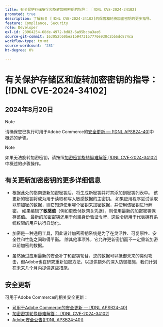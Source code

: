 ```yaml
---
title: 有关保护存储安全和旋转加密密钥的指导： [!DNL CVE-2024-34102]
promoted: true
description: 了解有关 [!DNL CVE-2024-34102]的保管和轮换加密密钥的更多指导。
feature: Compliance, Security
role: Developer
exl-id: 23964254-68de-4972-bd83-6a95bcba3ae6
source-git-commit: 163052b50bea1b9473167770e930c2bb6dc874ca
workflow-type: tm+mt
source-wordcount: '281'
ht-degree: 0%

---
```


# 有关保护存储区和旋转加密密钥的指导： [!DNL CVE-2024-34102]

## 2024年8月20日

>[!NOTE]
>
>请确保您已执行可用于Adobe Commerce的[安全更新 — [!DNL APSB24-40]](https://experienceleague.adobe.com/zh-hans/docs/experience-cloud-kcs/kbarticles/ka-27136)中概述的步骤。

>[!NOTE]
>
>如果无法旋转加密密钥，请按照[加密密钥旋转疑难解答 [!DNL CVE-2024-34102]](https://experienceleague.adobe.com/zh-hans/docs/experience-cloud-kcs/kbarticles/ka-27134)中概述的步骤操作。

## 有关更新加密密钥的更多详细信息

* 根据此处的指南更新加密密钥后，将生成新密钥并将其添加到密钥列表中。 该更新的密钥将成为用于读取和写入敏感数据的主密钥。 如果应用程序尝试读取以前加密的数据，则它知道使用哪个密钥来加密数据，并使用该密钥进行解密。 如果编辑了&#x200B;**敏感值**（例如更改付款网关凭据），则使用最新的加密密钥保存该值。 最新的加密密钥还用于创建身份验证令牌，这些令牌用于代表拥有系统权限的用户执行自动化。

* 加密是一种通用工具，因此设计加密密钥系统是为了在灵活性、可复原性、安全性和性能之间取得平衡。 除其他事项外，它允许更新密钥而不一定重新加密以前加密的数据。

* 虽然通过应用最新的安全补丁和密钥轮替，您的数据可以抵御未来的类似攻击，但Adobe也在研究重新加密方法，以提供额外的深入防御措施，我们计划在未来几个月内提供这些措施。

## 安全更新

可用于Adobe Commerce的相关安全更新：

* [可用于Adobe Commerce的安全更新 — [!DNL APSB24-40]](https://experienceleague.adobe.com/zh-hans/docs/experience-cloud-kcs/kbarticles/ka-27136)
* [加密密钥轮换疑难解答： [!DNL CVE-2024-34102]](https://experienceleague.adobe.com/zh-hans/docs/experience-cloud-kcs/kbarticles/ka-27134)
* [Adobe安全公告([!DNL APSB24-40])](https://helpx.adobe.com/cn/security/products/magento/apsb24-40.html)
